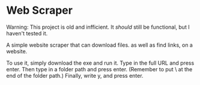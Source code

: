 # Web Scraper
Warning: This project is old and infficient. It *should* still be functional, but I haven't tested it.


A simple website scraper that can download files. as well as find links, on a website.

To use it, simply download the exe and run it.
Type in the full URL and press enter.
Then type in a folder path and press enter. (Remember to put \ at the end of the folder path.)
Finally, write y, and press enter.
